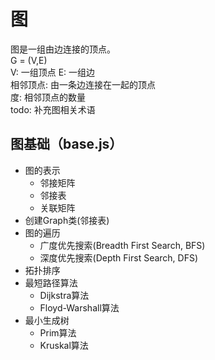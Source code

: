 # 图
图是一组由边连接的顶点。            
G = (V,E)           
V: 一组顶点
E: 一组边       
相邻顶点: 由一条边连接在一起的顶点          
度: 相邻顶点的数量          
todo: 补充图相关术语

## 图基础（base.js）
- 图的表示
    + 邻接矩阵
    + 邻接表
    + 关联矩阵
- 创建Graph类(邻接表)
- 图的遍历
    + 广度优先搜索(Breadth First Search, BFS)
    + 深度优先搜索(Depth First Search, DFS)
- 拓扑排序
- 最短路径算法
    + Dijkstra算法
    + Floyd-Warshall算法
- 最小生成树
    + Prim算法
    + Kruskal算法
